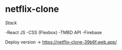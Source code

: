 # netflix-clone

*Stack*

 -React JS
 -CSS (Flexbox)
 -TMBD API
 -Firebase

Deploy version -> https://netflix-clone-39b6f.web.app/
